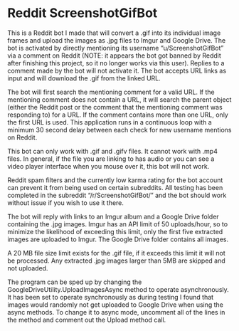 # Reddit ScreenshotGifBot

This is a Reddit bot I made that will convert a .gif into its individual image frames and upload the images as .jpg files to Imgur and Google Drive. The bot is activated by directly mentioning its username “u/ScreenshotGifBot” via a comment on Reddit (NOTE: it appears the bot got banned by Reddit after finishing this project, so it no longer works via this user). Replies to a comment made by the bot will not activate it. The bot accepts URL links as input and will download the .gif from the linked URL.

The bot will first search the mentioning comment for a valid URL. If the mentioning comment does not contain a URL, it will search the parent object (either the Reddit post or the comment that the mentioning comment was responding to) for a URL. If the comment contains more than one URL, only the first URL is used. This application runs in a continuous loop with a minimum 30 second delay between each check for new username mentions on Reddit. 

This bot can only work with .gif and .gifv files. It cannot work with .mp4 files. In general, if the file you are linking to has audio or you can see a video player interface when you mouse over it, this bot will not work. 

Reddit spam filters and the currently low karma rating for the bot account can prevent it from being used on certain subreddits. All testing has been completed in the subreddit “/r/ScreenshotGifBot/” and the bot should work without issue if you wish to use it there.

The bot will reply with links to an Imgur album and a Google Drive folder containing the .jpg images. Imgur has an API limit of 50 uploads/hour, so to minimize the likelihood of exceeding this limit, only the first five extracted images are uploaded to Imgur. The Google Drive folder contains all images. 

A 20 MB file size limit exists for the .gif file, if it exceeds this limit it will not be processed. Any extracted .jpg images larger than 5MB are skipped and not uploaded. 

The program can be sped up by changing the GoogleDriveUtility.UploadImagesAsync method to operate asynchronously. It has been set to operate synchronously as during testing I found that images would randomly not get uploaded to Google Drive when using the async methods. To change it to async mode, uncomment all of the lines in the method and comment out the Upload method call.
